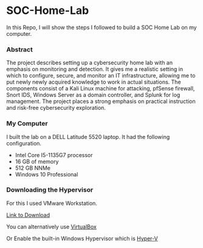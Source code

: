 # SOC-Home-Lab

In this Repo, I will show the steps I followed to build a SOC Home Lab on my computer.

### Abstract

The project describes setting up a cybersecurity home lab with an emphasis on monitoring and detection. It gives me a realistic setting in which to configure, secure, and monitor an IT infrastructure, allowing me to put newly newly acquired knowledge to work in actual situations. The components consist of a Kali Linux machine for attacking, pfSense firewall, Snort IDS, Windows Server as a domain controller, and Splunk for log management. The project places a strong emphasis on practical instruction and risk-free cybersecurity exploration.

### My Computer

I built the lab on a DELL Latitude 5520 laptop. It had the following configuration.
* Intel Core I5-1135G7 processor
* 16 GB of memory
* 512 GB NNMe
* Windows 10 Professional

### Downloading the Hypervisor

For this I used VMware Workstation.

[Link to Download](https://www.vmware.com/content/vmware/vmware-published-sites/us/products/workstation-pro/workstation-pro-evaluation.html.html)

You can alternatively use [VirtualBox](https://www.virtualbox.org/wiki/Downloads)

Or Enable the built-in Windows Hypervisor which is [Hyper-V](https://techcommunity.microsoft.com/t5/itops-talk-blog/step-by-step-enabling-hyper-v-for-use-on-windows-10/ba-p/267945#:~:text=1%20Ensure%20that%20hardware%20virtualization%20support%20is%20turned,taskbar%2C%20type%20Hyper-V%20Manager%20and...%20.%20See%20More.)

